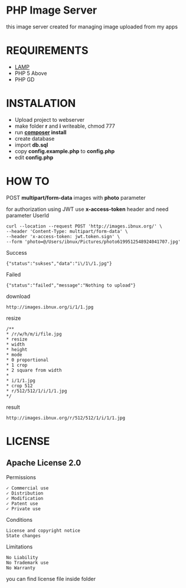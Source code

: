 # PHP Image Server

this image server created for managing image uploaded from my apps

# REQUIREMENTS

- [LAMP](https://www.digitalocean.com/community/tutorials/how-to-install-linux-apache-mysql-php-lamp-stack-ubuntu-18-04)
- PHP 5 Above
- PHP GD

# INSTALATION

- Upload project to webserver
- make folder **r** and **i** writeable, chmod 777
- run **[composer](https://getcomposer.org/download/) install**
- create database
- import **db.sql**
- copy **config.example.php** to **config.php**
- edit **config.php**

# HOW TO

POST **multipart/form-data** images with **photo** parameter

for authorization using JWT use **x-access-token** header and need parameter UserId

    curl --location --request POST 'http://images.ibnux.org/' \
    --header 'Content-Type: multipart/form-data' \
    --header 'x-access-token: jwt.token.sign' \
    --form 'photo=@/Users/ibnux/Pictures/photo6199512548924041707.jpg'
Success
    
    {"status":"sukses","data":"i\/1\/1.jpg"}
Failed

    {"status":"failed","message":"Nothing to upload"}
    
download

    http://images.ibnux.org/i/1/1.jpg
    
resize
    
    /** 
    * /r/w/h/m/i/file.jpg
    * resize
    * width
    * height
    * mode
    * 0 proportional
    * 1 crop
    * 2 square from width
    * 
    * i/1/1.jpg
    * crop 512
    * r/512/512/1/i/1/1.jpg
    */

result

    http://images.ibnux.org/r/512/512/1/i/1/1.jpg

# LICENSE
## Apache License 2.0

Permissions

    ✓ Commercial use  
    ✓ Distribution  
    ✓ Modification  
    ✓ Patent use  
    ✓ Private use  
  
Conditions  
  
    License and copyright notice  
    State changes  
  
Limitations  
  
    No Liability  
    No Trademark use  
    No Warranty  
  
you can find license file inside folder
